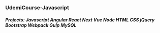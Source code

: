 ﻿### UdemiCourse-Javascript
 
 #####  Projects: Javascript Angular React Next Vue Node HTML CSS jQuery Bootstrap Webpack Gulp MySQL
